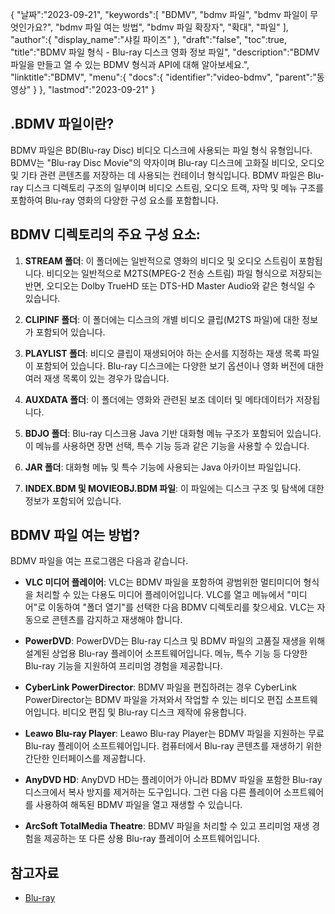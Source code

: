 {
"날짜":"2023-09-21",
   "keywords":[
"BDMV",
"bdmv 파일",
"bdmv 파일이 무엇인가요?",
"bdmv 파일 여는 방법",
"bdmv 파일 확장자",
"확대",
"파일"
],
   "author":{
"display_name":"샤킬 파이즈"
},
"draft":"false",
"toc":true,
"title":"BDMV 파일 형식 - Blu-ray 디스크 영화 정보 파일",
   "description":"BDMV 파일을 만들고 열 수 있는 BDMV 형식과 API에 대해 알아보세요.",
"linktitle":"BDMV",
   "menu":{
      "docs":{
         "identifier":"video-bdmv",
"parent":"동영상"
}
},
"lastmod":"2023-09-21"
}

## .BDMV 파일이란?

BDMV 파일은 BD(Blu-ray Disc) 비디오 디스크에 사용되는 파일 형식 유형입니다. BDMV는 "Blu-ray Disc Movie"의 약자이며 Blu-ray 디스크에 고화질 비디오, 오디오 및 기타 관련 콘텐츠를 저장하는 데 사용되는 컨테이너 형식입니다. BDMV 파일은 Blu-ray 디스크 디렉토리 구조의 일부이며 비디오 스트림, 오디오 트랙, 자막 및 메뉴 구조를 포함하여 Blu-ray 영화의 다양한 구성 요소를 포함합니다.

## BDMV 디렉토리의 주요 구성 요소:

1. **STREAM 폴더**: 이 폴더에는 일반적으로 영화의 비디오 및 오디오 스트림이 포함됩니다. 비디오는 일반적으로 M2TS(MPEG-2 전송 스트림) 파일 형식으로 저장되는 반면, 오디오는 Dolby TrueHD 또는 DTS-HD Master Audio와 같은 형식일 수 있습니다.

2. **CLIPINF 폴더**: 이 폴더에는 디스크의 개별 비디오 클립(M2TS 파일)에 대한 정보가 포함되어 있습니다.

3. **PLAYLIST 폴더**: 비디오 클립이 재생되어야 하는 순서를 지정하는 재생 목록 파일이 포함되어 있습니다. Blu-ray 디스크에는 다양한 보기 옵션이나 영화 버전에 대한 여러 재생 목록이 있는 경우가 많습니다.

4. **AUXDATA 폴더**: 이 폴더에는 영화와 관련된 보조 데이터 및 메타데이터가 저장됩니다.

5. **BDJO 폴더**: Blu-ray 디스크용 Java 기반 대화형 메뉴 구조가 포함되어 있습니다. 이 메뉴를 사용하면 장면 선택, 특수 기능 등과 같은 기능을 사용할 수 있습니다.

6. **JAR 폴더**: 대화형 메뉴 및 특수 기능에 사용되는 Java 아카이브 파일입니다.

7. **INDEX.BDM 및 MOVIEOBJ.BDM 파일**: 이 파일에는 디스크 구조 및 탐색에 대한 정보가 포함되어 있습니다.

## BDMV 파일 여는 방법?

BDMV 파일을 여는 프로그램은 다음과 같습니다.

- **VLC 미디어 플레이어**: VLC는 BDMV 파일을 포함하여 광범위한 멀티미디어 형식을 처리할 수 있는 다용도 미디어 플레이어입니다. VLC를 열고 메뉴에서 "미디어"로 이동하여 "폴더 열기"를 선택한 다음 BDMV 디렉토리를 찾으세요. VLC는 자동으로 콘텐츠를 감지하고 재생해야 합니다.

- **PowerDVD**: PowerDVD는 Blu-ray 디스크 및 BDMV 파일의 고품질 재생을 위해 설계된 상업용 Blu-ray 플레이어 소프트웨어입니다. 메뉴, 특수 기능 등 다양한 Blu-ray 기능을 지원하여 프리미엄 경험을 제공합니다.

- **CyberLink PowerDirector**: BDMV 파일을 편집하려는 경우 CyberLink PowerDirector는 BDMV 파일을 가져와서 작업할 수 있는 비디오 편집 소프트웨어입니다. 비디오 편집 및 Blu-ray 디스크 제작에 유용합니다.

- **Leawo Blu-ray Player**: Leawo Blu-ray Player는 BDMV 파일을 지원하는 무료 Blu-ray 플레이어 소프트웨어입니다. 컴퓨터에서 Blu-ray 콘텐츠를 재생하기 위한 간단한 인터페이스를 제공합니다.

- **AnyDVD HD**: AnyDVD HD는 플레이어가 아니라 BDMV 파일을 포함한 Blu-ray 디스크에서 복사 방지를 제거하는 도구입니다. 그런 다음 다른 플레이어 소프트웨어를 사용하여 해독된 BDMV 파일을 열고 재생할 수 있습니다.

- **ArcSoft TotalMedia Theatre**: BDMV 파일을 처리할 수 있고 프리미엄 재생 경험을 제공하는 또 다른 상용 Blu-ray 플레이어 소프트웨어입니다.

## 참고자료
* [Blu-ray](https://en.wikipedia.org/wiki/Blu-ray)
